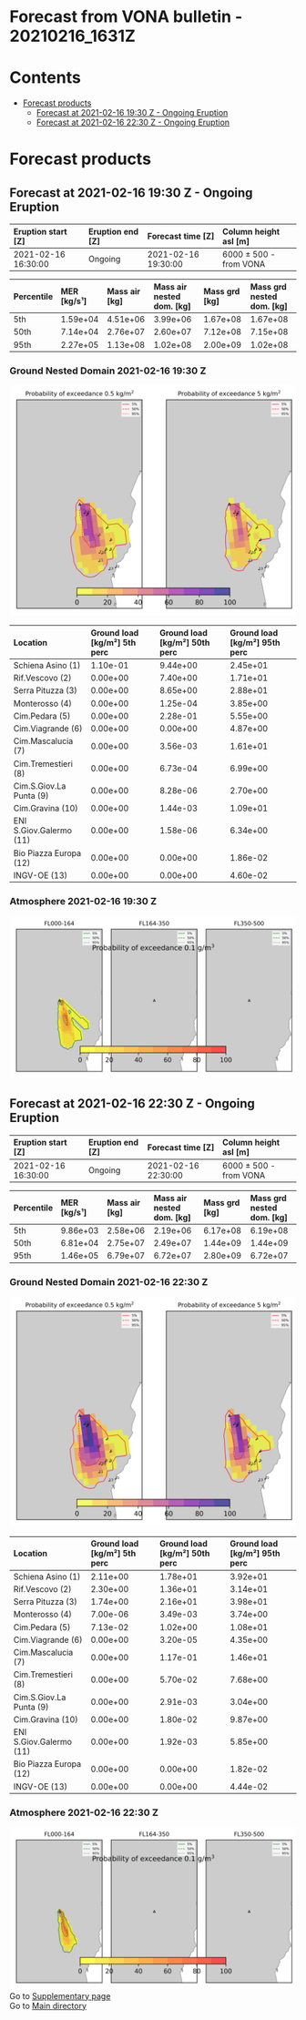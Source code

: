 
Forecast from VONA bulletin - 20210216_1631Z
============================================

Contents
========

* [Forecast products](#forecast-products)
	* [Forecast at 2021-02-16 19:30 Z - Ongoing Eruption](#forecast-at-2021-02-16-1930-z---ongoing-eruption)
	* [Forecast at 2021-02-16 22:30 Z - Ongoing Eruption](#forecast-at-2021-02-16-2230-z---ongoing-eruption)

# Forecast products

## Forecast at 2021-02-16 19:30 Z - Ongoing Eruption
  

|Eruption start [Z]|Eruption end [Z]|Forecast time [Z]|Column height asl [m]|
| :--- | :--- | :--- | :--- |
|2021-02-16 16:30:00|Ongoing|2021-02-16 19:30:00|6000 ± 500 - from VONA|
  
  

|Percentile|MER [kg/s¹]|Mass air [kg]|Mass air nested dom. [kg]|Mass grd [kg]|Mass grd nested dom. [kg]|
| :--- | :--- | :--- | :--- | :--- | :--- |
|5th|1.59e+04|4.51e+06|3.99e+06|1.67e+08|1.67e+08|
|50th|7.14e+04|2.76e+07|2.60e+07|7.12e+08|7.15e+08|
|95th|2.27e+05|1.13e+08|1.02e+08|2.00e+09|1.02e+08|
  

### Ground Nested Domain 2021-02-16 19:30 Z
  
![](./figures/probability_grd_2021_02_16_1930_scenario_1_1.png)  
  
  
  
  
  
  
  
  
  
  
  
  

|Location|Ground load [kg/m²] 5th perc|Ground load [kg/m²] 50th perc|Ground load [kg/m²] 95th perc|
| :--- | :--- | :--- | :--- |
|Schiena Asino (1)|1.10e-01|9.44e+00|2.45e+01|
|Rif.Vescovo (2)|0.00e+00|7.40e+00|1.71e+01|
|Serra Pituzza (3)|0.00e+00|8.65e+00|2.88e+01|
|Monterosso (4)|0.00e+00|1.25e-04|3.85e+00|
|Cim.Pedara (5)|0.00e+00|2.28e-01|5.55e+00|
|Cim.Viagrande (6)|0.00e+00|0.00e+00|4.87e+00|
|Cim.Mascalucia (7)|0.00e+00|3.56e-03|1.61e+01|
|Cim.Tremestieri (8)|0.00e+00|6.73e-04|6.99e+00|
|Cim.S.Giov.La Punta (9)|0.00e+00|8.28e-06|2.70e+00|
|Cim.Gravina (10)|0.00e+00|1.44e-03|1.09e+01|
|ENI S.Giov.Galermo (11)|0.00e+00|1.58e-06|6.34e+00|
|Bio Piazza Europa (12)|0.00e+00|0.00e+00|1.86e-02|
|INGV-OE (13)|0.00e+00|0.00e+00|4.60e-02|
  

### Atmosphere 2021-02-16 19:30 Z
  
![](./figures/probability_air_2021_02_16_1930_scenario_2_conclev_1_1.png)
## Forecast at 2021-02-16 22:30 Z - Ongoing Eruption
  

|Eruption start [Z]|Eruption end [Z]|Forecast time [Z]|Column height asl [m]|
| :--- | :--- | :--- | :--- |
|2021-02-16 16:30:00|Ongoing|2021-02-16 22:30:00|6000 ± 500 - from VONA|
  
  

|Percentile|MER [kg/s¹]|Mass air [kg]|Mass air nested dom. [kg]|Mass grd [kg]|Mass grd nested dom. [kg]|
| :--- | :--- | :--- | :--- | :--- | :--- |
|5th|9.86e+03|2.58e+06|2.19e+06|6.17e+08|6.19e+08|
|50th|6.81e+04|2.75e+07|2.49e+07|1.44e+09|1.44e+09|
|95th|1.46e+05|6.79e+07|6.72e+07|2.80e+09|6.72e+07|
  

### Ground Nested Domain 2021-02-16 22:30 Z
  
![](./figures/probability_grd_2021_02_16_2230_scenario_1_2.png)  
  
  
  
  
  
  
  
  
  
  
  
  

|Location|Ground load [kg/m²] 5th perc|Ground load [kg/m²] 50th perc|Ground load [kg/m²] 95th perc|
| :--- | :--- | :--- | :--- |
|Schiena Asino (1)|2.11e+00|1.78e+01|3.92e+01|
|Rif.Vescovo (2)|2.30e+00|1.36e+01|3.14e+01|
|Serra Pituzza (3)|1.74e+00|2.16e+01|3.98e+01|
|Monterosso (4)|7.00e-06|3.49e-03|3.74e+00|
|Cim.Pedara (5)|7.13e-02|1.02e+00|1.08e+01|
|Cim.Viagrande (6)|0.00e+00|3.20e-05|4.35e+00|
|Cim.Mascalucia (7)|0.00e+00|1.17e-01|1.46e+01|
|Cim.Tremestieri (8)|0.00e+00|5.70e-02|7.68e+00|
|Cim.S.Giov.La Punta (9)|0.00e+00|2.91e-03|3.04e+00|
|Cim.Gravina (10)|0.00e+00|1.80e-02|9.87e+00|
|ENI S.Giov.Galermo (11)|0.00e+00|1.92e-03|5.85e+00|
|Bio Piazza Europa (12)|0.00e+00|0.00e+00|1.82e-02|
|INGV-OE (13)|0.00e+00|0.00e+00|4.44e-02|
  

### Atmosphere 2021-02-16 22:30 Z
  
![](./figures/probability_air_2021_02_16_2230_scenario_2_conclev_1_2.png)  
Go to [Supplementary page](Supplementary_page.md)  
Go to [Main directory](https://github.com/federicapardini/Real_time_ash_forecast)